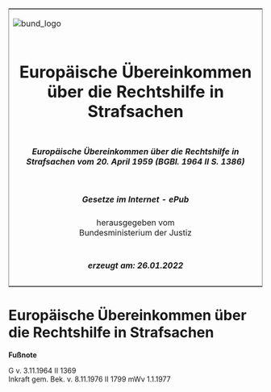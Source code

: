 <span id="DECKBLATT.html"></span>

<table border="0" frame="border" width="100%">

<tr valign="top">

<td align="left">

![bund\_logo](BfJ_2021_Web_de_de.gif)

</td>

<td align="right">

 

</td>

</tr>

<tr align="center" valign="middle">

<td colspan="2">

# Europäische Übereinkommen über die Rechtshilfe in Strafsachen

</td>

</tr>

<tr align="center" valign="middle">

<td colspan="2">

##### Europäische Übereinkommen über die Rechtshilfe in Strafsachen vom 20. April 1959 (BGBl. 1964 II S. 1386)

</td>

</tr>

<tr align="center" valign="middle">

<td colspan="2">

  
  

##### Gesetze im Internet - ePub  
  
herausgegeben vom  
Bundesministerium der Justiz

</td>

</tr>

<tr align="center" valign="bottom">

<td colspan="2">

  
  

##### erzeugt am: 26.01.2022

</td>

</tr>

</table>

<span id="BJNR213860964.html"></span>

# Europäische Übereinkommen über die Rechtshilfe in Strafsachen

<div>

  
**Fußnote**

<div class="jnhtml">

<div>

<div class="jurAbsatz">

G v. 3.11.1964 II 1369  
Inkraft gem. Bek. v. 8.11.1976 II 1799 mWv 1.1.1977

</div>

</div>

</div>

</div>
